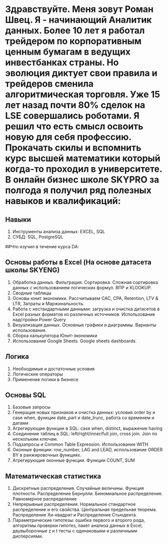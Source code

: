 # Здравствуйте. Меня зовут Роман Швец. Я - начинающий Аналитик данных. Более 10 лет я работал трейдером по корпоративным ценным бумагам в ведущих инвестбанках страны. Но эволюция диктует свои правила и трейдеров сменила алгоритмическая торговля. Уже 15 лет назад почти 80% сделок на LSE совершались роботами. Я решил что есть смысл освоить новую для себя профессию. Прокачать скилы и вспомнить курс высшей математики который когда-то проходил в университете. В онлайн бизнес школе SKYPRO за полгода я получил ряд полезных навыков и квалификаций:
## Навыки
1. Инструменты анализа данных: EXCEL, SQL
2. СУБД: SQL, PostgreSQL

##Что изучил в течение курса DA:
## Основы работы в Excel (На основе датасета школы SKYENG)
1. Обработка данных. Фильтрация. Сортировка. Сложная сортировка данных с использованием логических формул. ВПР и XLOOKUP.
2. Сводные таблицы
3. Основы юнит экономики. Рассчитываем САС, CPA, Retention, LTV & LTR, Затраты и Маржинальность.
4. Работа с нестандартными данными: загрузка и очистка датасетов в Excel разных форматов из различных источников. Использование надстройки Power Query
5. Визуализация данных. Основные графики и диаграммы. Варианты использования.
6. Сборка калькулятора Юнит-экономики
7. Использование Google Sheets. Google sheets dashboards.
## Логика
1. Необходимые и достаточные условия
2. Логические операторы
3. Применение логики в бизнесе
## Основы SQL
1. Базовые запросы
2. Генерация новых признаков и очистка данных: условия order by и case when, функции date_part и date_trunc, работа со временем и датами
3. Агрегирующие функции в SQL: case when, distinct, выражение having
4. Соединение таблиц в SQL: left/right/inner/full join, cross join. Join по нескольким ключам.
5. Подзапросы и Common Table Expression. Использование WITH
6. Оконные функции: row_number, LAG and LEAD, использование ORDER BY в ранжировочных функциях.
7. Агрегирующие оконные функции. Функции COUNT, SUM
## Математическая статистика
1. Дискретные распределения. Случайные величины. Функция плотности. Распределение Бернулли. Биномиальное распределение. Равномерное распределение
2. Непрерывные распределения. Нормальное стандартное распределение и его свойства. Центральная предельная теорема. Распределение Хи-квадрат и Распределение Стьюдента.
3. Параметрические гипотезы: ошибка первого и второго рода, алгоритмы проверки гипотез, пакет анализа данных в Excel, двувыборочные z и t тесты с одинаковыми и различными дисперсиями.
